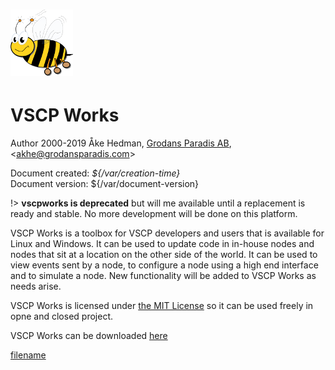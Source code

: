 # ![](/images/logo_100.png)

# VSCP Works

Author 2000-2019 Åke Hedman, [Grodans Paradis AB](http://www.grodansparadis.com), &lt;[akhe@grodansparadis.com](mailto:akhe@grodansparadis.com)&gt;

Document created: *${/var/creation-time}*  
Document version: ${/var/document-version}  

!> __vscpworks is deprecated__ but will me available until a replacement is ready and stable. No more development will be done on this platform.

VSCP Works is a toolbox for VSCP developers and users that is available for Linux and Windows. It can be used to update code in in-house nodes and nodes that sit at a location on the other side of the world. It can be used to view events sent by a node, to configure a node using a high end interface and to simulate a node. New functionality will be added to VSCP Works as needs arise. 

VSCP Works is licensed under [the  MIT License](https://opensource.org/licenses/MIT) so it can be used freely in opne and closed project.

VSCP Works can be downloaded [here](https://github.com/grodansparadis/vscpworks/releases)

[filename](./bottom_copyright.md ':include')

